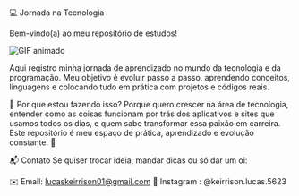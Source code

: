 💻 Jornada na Tecnologia

Bem-vindo(a) ao meu repositório de estudos!

![GIF animado](https://media4.giphy.com/media/v1.Y2lkPTc5MGI3NjExcjB5aHdnc3pmc3ZhY2J5Y2thNWpiNXhwOHdhdmxqdTY2amtoYXE4YiZlcD12MV9pbnRlcm5hbF9naWZfYnlfaWQmY3Q9Zw/xT1XGVp95GDPgFYmUE/giphy.gif)

Aqui registro minha jornada de aprendizado no mundo da tecnologia e da programação.
Meu objetivo é evoluir passo a passo, aprendendo conceitos, linguagens e colocando tudo em prática com projetos e códigos reais.

 🚀 Por que estou fazendo isso?
Porque quero crescer na área de tecnologia, entender como as coisas funcionam por trás dos aplicativos e sites que usamos todos os dias, e quem sabe transformar essa paixão em carreira. Este repositório é meu espaço de prática, aprendizado e evolução constante. 💪

📬 Contato
Se quiser trocar ideia, mandar dicas ou só dar um oi:

✉️ Email: lucaskeirrison01@gmail.com
📸 Instagram : @keirrison.lucas.5623


